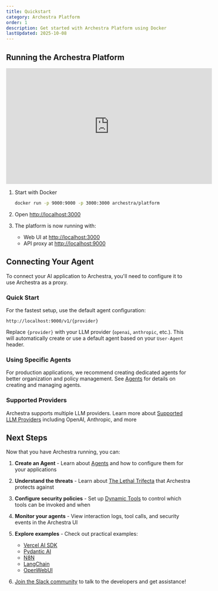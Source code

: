 ```yaml
---
title: Quickstart
category: Archestra Platform
order: 1
description: Get started with Archestra Platform using Docker
lastUpdated: 2025-10-08
---
```


## Running the Archestra Platform

<iframe width="560" height="315" src="https://www.youtube.com/embed/SkmluS-xzmM?si=zjTk5TVzOMpo7sx9&amp;start=1918" title="YouTube video player" frameborder="0" allow="accelerometer; autoplay; clipboard-write; encrypted-media; gyroscope; picture-in-picture; web-share" referrerpolicy="strict-origin-when-cross-origin" allowfullscreen></iframe>

1. Start with Docker

   ```bash
   docker run -p 9000:9000 -p 3000:3000 archestra/platform
   ```

2. Open <http://localhost:3000>

3. The platform is now running with:
   - Web UI at <http://localhost:3000>
   - API proxy at <http://localhost:9000>

## Connecting Your Agent

To connect your AI application to Archestra, you'll need to configure it to use Archestra as a proxy.

### Quick Start

For the fastest setup, use the default agent configuration:

```text
http://localhost:9000/v1/{provider}
```

Replace `{provider}` with your LLM provider (`openai`, `anthropic`, etc.). This will automatically create or use a default agent based on your `User-Agent` header.

### Using Specific Agents

For production applications, we recommend creating dedicated agents for better organization and policy management. See [Agents](https://www.archestra.ai/docs/platform-agents) for details on creating and managing agents.

### Supported Providers

Archestra supports multiple LLM providers. Learn more about [Supported LLM Providers](https://www.archestra.ai/docs/platform-supported-llm-providers) including OpenAI, Anthropic, and more

## Next Steps

Now that you have Archestra running, you can:

1. **Create an Agent** - Learn about [Agents](https://www.archestra.ai/docs/platform-agents) and how to configure them for your applications

2. **Understand the threats** - Learn about [The Lethal Trifecta](https://www.archestra.ai/docs/platform-lethal-trifecta) that Archestra protects against

3. **Configure security policies** - Set up [Dynamic Tools](https://www.archestra.ai/docs/platform-dynamic-tools#mark-tools) to control which tools can be invoked and when

4. **Monitor your agents** - View interaction logs, tool calls, and security events in the Archestra UI

5. **Explore examples** - Check out practical examples:
   - [Vercel AI SDK](https://www.archestra.ai/docs/platform-vercel-ai-example)
   - [Pydantic AI](https://www.archestra.ai/docs/platform-pydantic-example)
   - [N8N](https://www.archestra.ai/docs/platform-n8n-example)
   - [LangChain](https://www.archestra.ai/docs/platform-langchain-example)
   - [OpenWebUI](https://www.archestra.ai/docs/platform-openwebui-example)

6. [Join the Slack community](https://join.slack.com/t/archestracommunity/shared_invite/zt-39yk4skox-zBF1NoJ9u4t59OU8XxQChg) to talk to the developers and get assistance!
